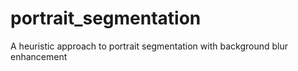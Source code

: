 # portrait_segmentation
A heuristic approach to portrait segmentation with background blur enhancement
